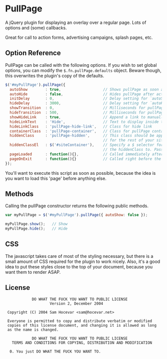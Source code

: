 # PullPage
A jQuery plugin for displaying an overlay over a regular page. Lots of options and (some) callbacks.

Great for call to action forms, advertising campaigns, splash pages, etc.

## Option Reference
PullPage can be called with the following options. If you wish to set global options,
you can modify the ```$.fn.pullPage.defaults``` object. Beware though, this overwrites
the plugin's copy of the defaults.

```javascript
$('#myPullPage').pullPage({
  autoShow        : true,                   // Shows pullPage as soon as it's initialized.
  autoHide        : false,                  // Hides pullPage after activated.
  initDelay       : 0,                      // Delay setting for `autoShow`
  hideDelay       : 3000,                   // Delay setting for `autoHide`
  showTransition  : 0,                      // Milliseconds for pullPage fadeIn transition
  hideTransition  : 500,                    // Milliseconds for pullPage fadeOut transition
  showHideLink    : true,                   // Append a link to manually close  pullPage.
  hideLinkText    : 'Hide',                 // Text to display inside the hide link
  hideLinkClass   : 'pullPage-hide-link',   // Class for hide link
  containerClass  : 'pullPage-container',   // Class for pullPage container.
  hiddenClass     : 'pullPage-hidden',      // This class should be applied to the container
                                            // for the rest of your site. Cannot be applied to the body.
  hiddenClassEl   : $('#siteContainer'),    // Specify a $ selector for the element to apply
                                            // the hiddenClass to. Pass false to not set a class.
  pageLoaded      : function(){},           // Called immediately after the pullPage is loaded.
  pageOnExit      : function(){}            // Called right before the page is transitioned out.
});
```

You'll want to execute this script as soon as possible, because the idea is you want to load this
'page' before anything else.

## Methods
Calling the pullPage constructor returns the following public methods.

```javascript
var myPullPage = $('#myPullPage').pullPage({ autoShow: false });

myPullPage.show();   // Show
myPullPage.hide();   // Hide
```

## CSS
The javascript takes care of most of the styling necessary, but there is a small amount of CSS
 required for the plugin to work nicely. Also, it's a good idea to put these styles close to
 the top of your document, because you want them to render ASAP.

## License

```
            DO WHAT THE FUCK YOU WANT TO PUBLIC LICENSE
                    Version 2, December 2004

 Copyright (C) 2004 Sam Hocevar <sam@hocevar.net>

 Everyone is permitted to copy and distribute verbatim or modified
 copies of this license document, and changing it is allowed as long
 as the name is changed.

            DO WHAT THE FUCK YOU WANT TO PUBLIC LICENSE
   TERMS AND CONDITIONS FOR COPYING, DISTRIBUTION AND MODIFICATION

  0. You just DO WHAT THE FUCK YOU WANT TO.
```
